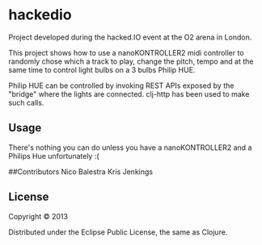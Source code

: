 # hackedio

Project developed during the hacked.IO event at the O2 arena in London.

This project shows how to use a nanoKONTROLLER2 midi controller to randomly chose which a track to play, change the pitch, tempo and at the same time to control light bulbs on a 3 bulbs Philip HUE.

Philip HUE can be controlled by invoking REST APIs exposed by the "bridge" where the lights are connected.
clj-http has been used to make such calls.

## Usage

There's nothing you can do unless you have a nanoKONTROLLER2 and a Philips Hue unfortunately :(

##Contributors
Nico Balestra
Kris Jenkings
## License

Copyright © 2013

Distributed under the Eclipse Public License, the same as Clojure.
